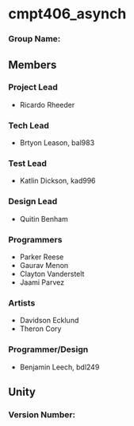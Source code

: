 # cmpt406_asynch
### Group Name: <yet to be determined>

## Members
### Project Lead ###
 * Ricardo Rheeder

### Tech Lead ###
 * Brtyon Leason, bal983

### Test Lead ###
 * Katlin Dickson, kad996

### Design Lead ### 
 * Quitin Benham

### Programmers ###
 * Parker Reese
 * Gaurav Menon
 * Clayton Vanderstelt
 * Jaami Parvez

### Artists ###
 * Davidson Ecklund
 * Theron Cory

### Programmer/Design ###
 * Benjamin Leech, bdl249

## Unity
### Version Number: <yet to be determined>